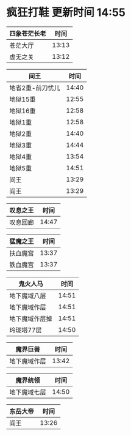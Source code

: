# 疯狂打鞋 更新时间 14:55

| 四象苍茫长老   | 时间    |
|--------|-------|
| 苍茫大厅 | 13:13 |
| 虚无之关 | 13:12 |

| 间王   | 时间    |
|--------|-------|
| 地省2重-前刀忧儿 | 14:40 |
| 地狱15重 | 12:55 |
| 地狱16重 | 12:58 |
| 地狱1重 | 12:58 |
| 地狱2重 | 14:40 |
| 地狱3重 | 14:44 |
| 地狱4重 | 13:54 |
| 地狱5重 | 14:51 |
| 间王 | 13:29 |
| 阎王 | 13:29 |

| 叹息之王   | 时间    |
|--------|-------|
| 叹息回廊 | 14:47 |

| 猛魔之王   | 时间    |
|--------|-------|
| 扶血魔宫 | 13:37 |
| 铁血魔宫 | 13:37 |

| 鬼火人马   | 时间    |
|--------|-------|
| 地下魔域八层 | 14:51 |
| 地下魔域作层 | 14:51 |
| 地下魔域作层掉 | 14:51 |
| 玲珑塔77层 | 14:50 |

| 魔界巨兽   | 时间    |
|--------|-------|
| 地下魔域作层 | 13:42 |

| 魔界统领   | 时间    |
|--------|-------|
| 地下魔域七层 | 14:50 |

| 东岳大帝   | 时间    |
|--------|-------|
| 阎王 | 13:26 |